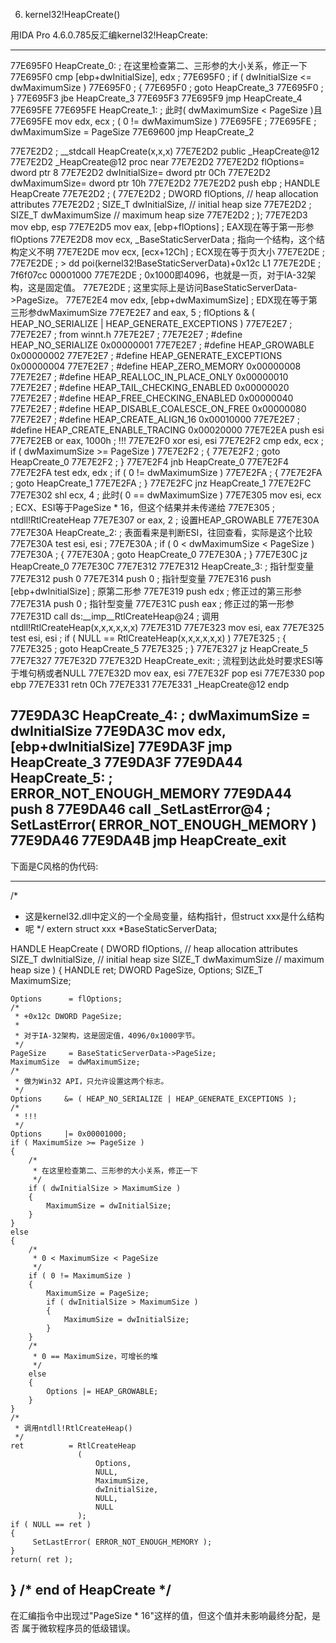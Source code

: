 6) kernel32!HeapCreate()

用IDA Pro 4.6.0.785反汇编kernel32!HeapCreate:

--------------------------------------------------------------------------
77E695F0 HeapCreate_0:                           ; 在这里检查第二、三形参的大小关系，修正一下
77E695F0     cmp [ebp+dwInitialSize], edx        ;
77E695F0                                         ; if ( dwInitialSize <= dwMaximumSize )
77E695F0                                         ; {
77E695F0                                         ;     goto HeapCreate_3
77E695F0                                         ; }
77E695F3     jbe HeapCreate_3
77E695F3
77E695F9     jmp HeapCreate_4
77E695FE
77E695FE HeapCreate_1:                           ; 此时( dwMaximumSize < PageSize )且
77E695FE     mov edx, ecx                        ; ( 0 != dwMaximumSize )
77E695FE                                         ;
77E695FE                                         ; dwMaximumSize = PageSize
77E69600     jmp HeapCreate_2

77E7E2D2 ; __stdcall HeapCreate(x,x,x)
77E7E2D2     public _HeapCreate@12
77E7E2D2 _HeapCreate@12 proc near
77E7E2D2
77E7E2D2 flOptions= dword ptr  8
77E7E2D2 dwInitialSize= dword ptr  0Ch
77E7E2D2 dwMaximumSize= dword ptr  10h
77E7E2D2
77E7E2D2     push ebp                            ; HANDLE HeapCreate
77E7E2D2                                         ; (
77E7E2D2                                         ;     DWORD  flOptions,      // heap allocation attributes
77E7E2D2                                         ;     SIZE_T dwInitialSize,  // initial heap size
77E7E2D2                                         ;     SIZE_T dwMaximumSize   // maximum heap size
77E7E2D2                                         ; );
77E7E2D3     mov ebp, esp
77E7E2D5     mov eax, [ebp+flOptions]            ; EAX现在等于第一形参flOptions
77E7E2D8     mov ecx, _BaseStaticServerData      ; 指向一个结构，这个结构定义不明
77E7E2DE     mov ecx, [ecx+12Ch]                 ; ECX现在等于页大小
77E7E2DE                                         ;
77E7E2DE                                         ; > dd poi(kernel32!BaseStaticServerData)+0x12c L1
77E7E2DE                                         ; 7f6f07cc  00001000
77E7E2DE                                         ; 0x1000即4096，也就是一页，对于IA-32架构，这是固定值。
77E7E2DE                                         ; 这里实际上是访问BaseStaticServerData->PageSize。
77E7E2E4     mov edx, [ebp+dwMaximumSize]        ; EDX现在等于第三形参dwMaximumSize
77E7E2E7     and eax, 5                          ; flOptions & ( HEAP_NO_SERIALIZE | HEAP_GENERATE_EXCEPTIONS )
77E7E2E7                                         ;
77E7E2E7                                         ; from winnt.h
77E7E2E7                                         ;
77E7E2E7                                         ; #define HEAP_NO_SERIALIZE               0x00000001
77E7E2E7                                         ; #define HEAP_GROWABLE                   0x00000002
77E7E2E7                                         ; #define HEAP_GENERATE_EXCEPTIONS        0x00000004
77E7E2E7                                         ; #define HEAP_ZERO_MEMORY                0x00000008
77E7E2E7                                         ; #define HEAP_REALLOC_IN_PLACE_ONLY      0x00000010
77E7E2E7                                         ; #define HEAP_TAIL_CHECKING_ENABLED      0x00000020
77E7E2E7                                         ; #define HEAP_FREE_CHECKING_ENABLED      0x00000040
77E7E2E7                                         ; #define HEAP_DISABLE_COALESCE_ON_FREE   0x00000080
77E7E2E7                                         ; #define HEAP_CREATE_ALIGN_16            0x00010000
77E7E2E7                                         ; #define HEAP_CREATE_ENABLE_TRACING      0x00020000
77E7E2EA     push esi
77E7E2EB     or  eax, 1000h                      ; !!!
77E7E2F0     xor esi, esi
77E7E2F2     cmp edx, ecx                        ; if ( dwMaximumSize >= PageSize )
77E7E2F2                                         ; {
77E7E2F2                                         ;     goto HeapCreate_0
77E7E2F2                                         ; }
77E7E2F4     jnb HeapCreate_0
77E7E2F4
77E7E2FA     test edx, edx                       ; if ( 0 != dwMaximumSize )
77E7E2FA                                         ; {
77E7E2FA                                         ;     goto HeapCreate_1
77E7E2FA                                         ; }
77E7E2FC     jnz HeapCreate_1
77E7E2FC
77E7E302     shl ecx, 4                          ; 此时( 0 == dwMaximumSize )
77E7E305     mov esi, ecx                        ; ECX、ESI等于PageSize * 16，但这个结果并未传递给
77E7E305                                         ; ntdll!RtlCreateHeap
77E7E307     or  eax, 2                          ; 设置HEAP_GROWABLE
77E7E30A
77E7E30A HeapCreate_2:                           ; 表面看来是判断ESI，往回查看，实际是这个比较
77E7E30A     test esi, esi                       ;
77E7E30A                                         ; if ( 0 < dwMaximumSize < PageSize )
77E7E30A                                         ; {
77E7E30A                                         ;     goto HeapCreate_0
77E7E30A                                         ; }
77E7E30C     jz  HeapCreate_0
77E7E30C
77E7E312
77E7E312 HeapCreate_3:                           ; 指针型变量
77E7E312     push 0
77E7E314     push 0                              ; 指针型变量
77E7E316     push [ebp+dwInitialSize]            ; 原第二形参
77E7E319     push edx                            ; 修正过的第三形参
77E7E31A     push 0                              ; 指针型变量
77E7E31C     push eax                            ; 修正过的第一形参
77E7E31D     call ds:__imp__RtlCreateHeap@24     ; 调用ntdll!RtlCreateHeap(x,x,x,x,x,x)
77E7E31D
77E7E323     mov esi, eax
77E7E325     test esi, esi                       ; if ( NULL == RtlCreateHeap(x,x,x,x,x,x) )
77E7E325                                         ; {
77E7E325                                         ;     goto HeapCreate_5
77E7E325                                         ; }
77E7E327     jz  HeapCreate_5
77E7E327
77E7E32D
77E7E32D HeapCreate_exit:                        ; 流程到达此处时要求ESI等于堆句柄或者NULL
77E7E32D     mov eax, esi
77E7E32F     pop esi
77E7E330     pop ebp
77E7E331     retn 0Ch
77E7E331
77E7E331 _HeapCreate@12 endp

77E9DA3C HeapCreate_4:                           ; dwMaximumSize = dwInitialSize
77E9DA3C     mov edx, [ebp+dwInitialSize]
77E9DA3F     jmp HeapCreate_3
77E9DA3F
77E9DA44 HeapCreate_5:                           ; ERROR_NOT_ENOUGH_MEMORY
77E9DA44     push 8
77E9DA46     call _SetLastError@4                ; SetLastError( ERROR_NOT_ENOUGH_MEMORY )
77E9DA46
77E9DA4B     jmp HeapCreate_exit
--------------------------------------------------------------------------

下面是C风格的伪代码:

--------------------------------------------------------------------------
/*
 * 这是kernel32.dll中定义的一个全局变量，结构指针，但struct xxx是什么结构
 * 呢
 */
extern struct xxx *BaseStaticServerData;

HANDLE HeapCreate
(
    DWORD  flOptions,      // heap allocation attributes
    SIZE_T dwInitialSize,  // initial heap size
    SIZE_T dwMaximumSize   // maximum heap size
)
{
    HANDLE ret;
    DWORD  PageSize,
           Options;
    SIZE_T MaximumSize;

    Options      = flOptions;
    /*
     * +0x12c DWORD PageSize;
     *
     * 对于IA-32架构，这是固定值，4096/0x1000字节。
     */
    PageSize     = BaseStaticServerData->PageSize;
    MaximumSize  = dwMaximumSize;
    /*
     * 做为Win32 API，只允许设置这两个标志。
     */
    Options     &= ( HEAP_NO_SERIALIZE | HEAP_GENERATE_EXCEPTIONS );
    /*
     * !!!
     */
    Options     |= 0x00001000;
    if ( MaximumSize >= PageSize )
    {
        /*
         * 在这里检查第二、三形参的大小关系，修正一下
         */
        if ( dwInitialSize > MaximumSize )
        {
            MaximumSize = dwInitialSize;
        }
    }
    else
    {
        /*
         * 0 < MaximumSize < PageSize
         */
        if ( 0 != MaximumSize )
        {
            MaximumSize = PageSize;
            if ( dwInitialSize > MaximumSize )
            {
                MaximumSize = dwInitialSize;
            }
        }
        /*
         * 0 == MaximumSize，可增长的堆
         */
        else
        {
            Options |= HEAP_GROWABLE;
        }
    }
    /*
     * 调用ntdll!RtlCreateHeap()
     */
    ret          = RtlCreateHeap
                   (
                       Options,
                       NULL,
                       MaximumSize,
                       dwInitialSize,
                       NULL,
                       NULL
                   );
    if ( NULL == ret )
    {
         SetLastError( ERROR_NOT_ENOUGH_MEMORY );
    }
    return( ret );
}  /* end of HeapCreate */
--------------------------------------------------------------------------

在汇编指令中出现过"PageSize * 16"这样的值，但这个值并未影响最终分配，是否
属于微软程序员的低级错误。